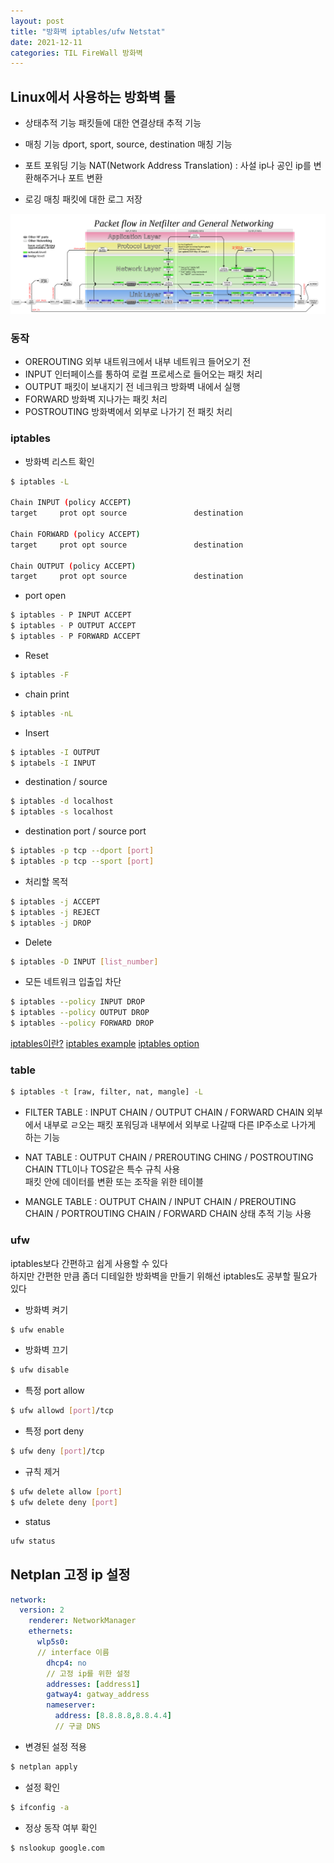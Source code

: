 ```yaml
---
layout: post
title: "방화벽 iptables/ufw Netstat"
date: 2021-12-11
categories: TIL FireWall 방화벽
---
```


## Linux에서 사용하는 방화벽 툴

- 상태추적 기능
패킷들에 대한 연결상태 추적 기능

- 매칭 기능
dport, sport, source, destination 매칭 기능

- 포트 포워딩 기능
NAT(Network Address Translation) : 사설 ip나 공인 ip를 변환해주거나 포트 변환

- 로깅
매칭 패킷에 대한 로그 저장

![](https://raw.githubusercontent.com/Action2theFuture/Action2theFuture.github.io/main/_posts/Images/packet-flow.png)

### 동작

- OREROUTING
외부 내트워크에서 내부 네트워크 들어오기 전
- INPUT 
인터페이스를 통하여 로컬 프로세스로 들어오는 패킷 처리
- OUTPUT
패킷이 보내지기 전 네크워크 방화벽 내에서 실행
- FORWARD
방화벽 지나가는 패킷 처리
- POSTROUTING
방화벽에서 외부로 나가기 전 패킷 처리

### iptables 

- 방화벽 리스트 확인
```bash
$ iptables -L

Chain INPUT (policy ACCEPT)
target     prot opt source               destination

Chain FORWARD (policy ACCEPT)
target     prot opt source               destination

Chain OUTPUT (policy ACCEPT)
target     prot opt source               destination
```

- port open
```bash
$ iptables - P INPUT ACCEPT
$ iptables - P OUTPUT ACCEPT
$ iptables - P FORWARD ACCEPT
```

- Reset
```bash
$ iptables -F
```

- chain print
```bash
$ iptables -nL
```

- Insert
```bash
$ iptables -I OUTPUT 
$ iptabels -I INPUT
```

- destination / source
```bash
$ iptables -d localhost
$ iptables -s localhost
```

- destination port / source port
```bash
$ iptables -p tcp --dport [port]
$ iptables -p tcp --sport [port]
```

- 처리할 목적
```bash
$ iptables -j ACCEPT
$ iptables -j REJECT
$ iptables -j DROP
```
- Delete
```bash
$ iptables -D INPUT [list_number]
```

- 모든 네트워크 입출입 차단

```bash
$ iptables --policy INPUT DROP
$ iptables --policy OUTPUT DROP
$ iptables --policy FORWARD DROP
```

[iptables이란?](https://server-talk.tistory.com/169)
[iptables example](https://www.lesstif.com/system-admin/20-iptables-17104956.html)
[iptables option](https://blessu1201.github.io/2020/09/08/iptables.html)

### table
```bash
$ iptables -t [raw, filter, nat, mangle] -L
```

- FILTER TABLE : INPUT CHAIN / OUTPUT CHAIN / FORWARD CHAIN
외부에서 내부로 ㄹ오는 패킷 포워딩과 내부에서 외부로 나갈때 다른 IP주소로 나가게 하는 기능

- NAT TABLE : OUTPUT CHAIN / PREROUTING CHING / POSTROUTING CHAIN
TTL이나 TOS같은 특수 규칙 사용  
패킷 안에 데이터를 변환 또는 조작을 위한 테이블
- MANGLE TABLE : OUTPUT CHAIN / INPUT CHAIN / PREROUTING CHAIN / PORTROUTING CHAIN / FORWARD CHAIN
상태 추적 기능 사용

### ufw

iptables보다 간편하고 쉽게 사용할 수 있다  
하지만 간편한 만큼 좀더 디테일한 방화벽을 만들기 위해선 iptables도 공부할 필요가 있다

- 방화벽 켜기
```bash
$ ufw enable
```

- 방화벽 끄기
```bash
$ ufw disable
```

- 특정 port allow
```bash
$ ufw allowd [port]/tcp
```

- 특정 port deny
```bash
$ ufw deny [port]/tcp
```

- 규칙 제거
```bash
$ ufw delete allow [port]
$ ufw delete deny [port]
```

- status
```bash
ufw status
```

## Netplan 고정 ip 설정


```yaml
network:
  version: 2
    renderer: NetworkManager
    ethernets:
      wlp5s0:
      // interface 이름
        dhcp4: no
        // 고정 ip를 위한 설정
        addresses: [address1]
        gatway4: gatway_address
        nameserver:
          address: [8.8.8.8,8.8.4.4]
          // 구글 DNS
```

- 변경된 설정 적용
```bash
$ netplan apply
```

- 설정 확인
```bash
$ ifconfig -a
```

- 정상 동작 여부 확인
```bash
$ nslookup google.com
```

